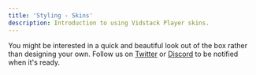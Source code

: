 ```yaml
---
title: 'Styling - Skins'
description: Introduction to using Vidstack Player skins.
---
```


You might be interested in a quick and beautiful look out of the box rather than
designing your own. Follow us on [Twitter](https://twitter.com/vidstackjs?lang=en) or
[Discord](https://discord.com/invite/7RGU7wvsu9) to be notified when it's ready.

